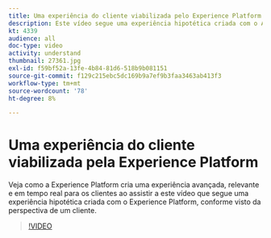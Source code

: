 ```yaml
---
title: Uma experiência do cliente viabilizada pelo Experience Platform
description: Este vídeo segue uma experiência hipotética criada com o Adobe Experience Platform, conforme visto da perspectiva de um cliente. Veja como o Experience Platform cria uma experiência avançada, relevante e em tempo real.
kt: 4339
audience: all
doc-type: video
activity: understand
thumbnail: 27361.jpg
exl-id: f59bf52a-13fe-4b84-81d6-518b9b081151
source-git-commit: f129c215ebc5dc169b9a7ef9b3faa3463ab413f3
workflow-type: tm+mt
source-wordcount: '78'
ht-degree: 8%

---
```


# Uma experiência do cliente viabilizada pela Experience Platform

Veja como a Experience Platform cria uma experiência avançada, relevante e em tempo real para os clientes ao assistir a este vídeo que segue uma experiência hipotética criada com o Experience Platform, conforme visto da perspectiva de um cliente.

>[!VIDEO](https://video.tv.adobe.com/v/35379?quality=12&learn=on&captions=por_br)
